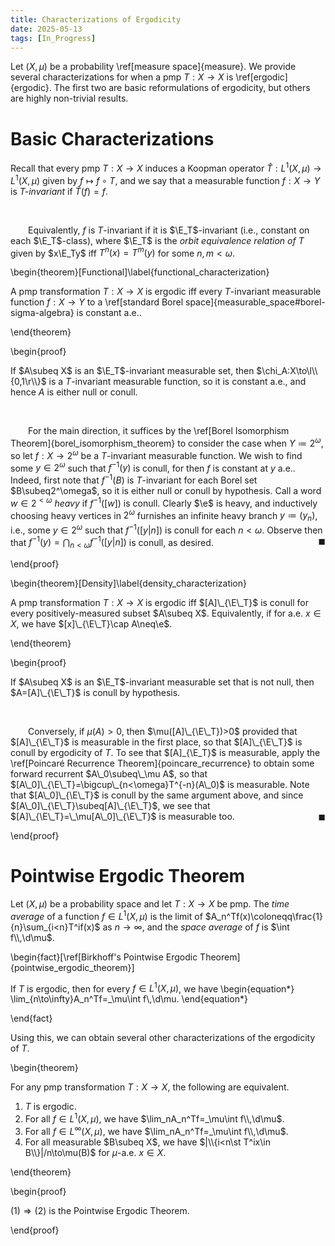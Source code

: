 ```yaml
---
title: Characterizations of Ergodicity
date: 2025-05-13
tags: [In_Progress]
---
```


Let $(X,\mu)$ be a probability \ref[measure space]{measure}. We provide several characterizations for when a pmp $T:X\to X$ is \ref[ergodic]{ergodic}. The first two are basic reformulations of ergodicity, but others are highly non-trivial results.

# Basic Characterizations

Recall that every pmp $T:X\to X$ induces a Koopman operator $\widehat{T}:L^1(X,\mu)\to L^1(X,\mu)$ given by $f\mapsto f\circ T$, and we say that a measurable function $f:X\to Y$ is _$T$-invariant_ if $\widehat{T}(f)=f$.

<br>

&emsp;&emsp;Equivalently, $f$ is $T$-invariant if it is $\E_T$-invariant (i.e., constant on each $\E_T$-class), where $\E_T$ is the _orbit equivalence relation of $T$_ given by $x\E_Ty$ iff $T^n(x)=T^m(y)$ for some $n,m<\omega$.

\begin{theorem}[Functional]\label{functional_characterization}

A pmp transformation $T:X\to X$ is ergodic iff every $T$-invariant measurable function $f:X\to Y$ to a \ref[standard Borel space]{measurable_space#borel-sigma-algebra} is constant a.e..

\end{theorem}

\begin{proof}

If $A\subeq X$ is an $\E_T$-invariant measurable set, then $\chi_A:X\to\l\\{0,1\r\\}$ is a $T$-invariant measurable function, so it is constant a.e., and hence $A$ is either null or conull.

<br>

&emsp;&emsp;For the main direction, it suffices by the \ref[Borel Isomorphism Theorem]{borel_isomorphism_theorem} to consider the case when $Y\coloneqq2^\omega$, so let $f:X\to2^\omega$ be a $T$-invariant measurable function. We wish to find some $y\in2^\omega$ such that $f^{-1}(y)$ is conull, for then $f$ is constant at $y$ a.e.. Indeed, first note that $f^{-1}(B)$ is $T$-invariant for each Borel set $B\subeq2^\omega$, so it is either null or conull by hypothesis. Call a word $w\in2^{<\omega}$ _heavy_ if $f^{-1}([w])$ is conull. Clearly $\e$ is heavy, and inductively choosing heavy vertices in $2^\omega$ furnishes an infinite heavy branch $y\coloneqq(y_n)$, i.e., some $y\in2^\omega$ such that $f^{-1}([y|n])$ is conull for each $n<\omega$. Observe then that $f^{-1}(y)=\bigcap_{n<\omega}f^{-1}([y|n])$ is conull, as desired.<span style="float:right;">$\blacksquare$</span>

\end{proof}

\begin{theorem}[Density]\label{density_characterization}

A pmp transformation $T:X\to X$ is ergodic iff $[A]\_{\E\_T}$ is conull for every positively-measured subset $A\subeq X$. Equivalently, if for a.e. $x\in X$, we have $[x]\_{\E\_T}\cap A\neq\e$.

\end{theorem}

\begin{proof}

If $A\subeq X$ is an $\E_T$-invariant measurable set that is not null, then $A=[A]\_{\E\_T}$ is conull by hypothesis.

<br>

&emsp;&emsp;Conversely, if $\mu(A)>0$, then $\mu([A]\_{\E\_T})>0$ provided that $[A]\_{\E\_T}$ is measurable in the first place, so that $[A]\_{\E\_T}$ is conull by ergodicity of $T$. To see that $[A]_{\E_T}$ is measurable, apply the \ref[Poincaré Recurrence Theorem]{poincare\_recurrence} to obtain some forward recurrent $A\_0\subeq\_\mu A$, so that $[A\_0]\_{\E\_T}=\bigcup\_{n<\omega}T^{-n}(A\_0)$ is measurable. Note that $[A\_0]\_{\E\_T}$ is conull by the same argument above, and since $[A\_0]\_{\E\_T}\subeq[A]\_{\E\_T}$, we see that $[A]\_{\E\_T}=\_\mu[A\_0]\_{\E\_T}$ is measurable too.<span style="float:right;">$\blacksquare$</span>

\end{proof}

# Pointwise Ergodic Theorem

Let $(X,\mu)$ be a probability space and let $T:X\to X$ be pmp. The _time average_ of a function $f\in L^1(X,\mu)$ is the limit of $A_n^Tf(x)\coloneqq\frac{1}{n}\sum_{i<n}T^if(x)$ as $n\to\infty$, and the _space average_ of $f$ is $\int f\\,\d\mu$.

\begin{fact}[\ref[Birkhoff's Pointwise Ergodic Theorem]{pointwise_ergodic_theorem}]

If $T$ is ergodic, then for every $f\in L^1(X,\mu)$, we have
\begin{equation*}
    \lim_{n\to\infty}A_n^Tf=_\mu\int f\\,\d\mu.
\end{equation*}

\end{fact}

Using this, we can obtain several other characterizations of the ergodicity of $T$.

\begin{theorem}

For any pmp transformation $T:X\to X$, the following are equivalent.
1. $T$ is ergodic.
2. For all $f\in L^1(X,\mu)$, we have $\lim_nA_n^Tf=_\mu\int f\\,\d\mu$.
3. For all $f\in L^\infty(X,\mu)$, we have $\lim_nA_n^Tf=_\mu\int f\\,\d\mu$.
4. For all measurable $B\subeq X$, we have $|\\{i<n\st T^ix\in B\\}|/n\to\mu(B)$ for $\mu$-a.e. $x\in X$.

\end{theorem}

\begin{proof}

$(1)\Rightarrow(2)$ is the Pointwise Ergodic Theorem.

\end{proof}
